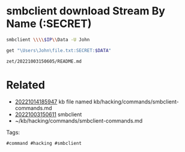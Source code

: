 # smbclient download Stream By Name (:SECRET)
```bash
smbclient \\\\$IP\\Data -U John

get "\Users\John\file.txt:SECRET:$DATA"
```
` zet/20221003150605/README.md `

# Related

- [20221014185947](/zet/20221014185947/README.md) kb file named kb/hacking/commands/smbclient-commands.md
- [20221003150611](/zet/20221003150611/README.md) smbclient
- ~/kb/hacking/commands/smbclient-commands.md

Tags:

    #command #hacking #smbclient 
